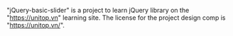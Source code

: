 "jQuery-basic-slider" is a project to learn jQuery library on the "https://unitop.vn" learning site.
The license for the project design comp is "https://unitop.vn/".

